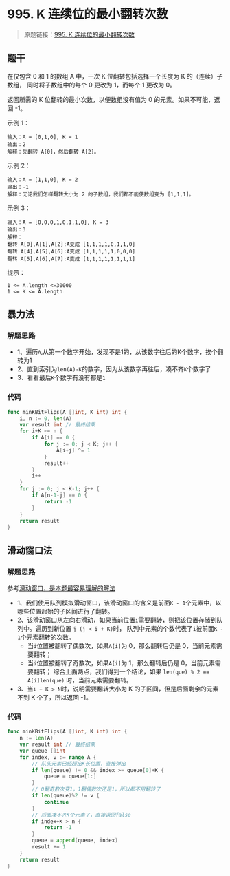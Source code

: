 # 995. K 连续位的最小翻转次数
> 原题链接：[995. K 连续位的最小翻转次数](https://leetcode-cn.com/problems/minimum-number-of-k-consecutive-bit-flips/)
## 题干
在仅包含 0 和 1 的数组 A 中，一次 K 位翻转包括选择一个长度为 K 的（连续）子数组，
同时将子数组中的每个 0 更改为 1，而每个 1 更改为 0。

返回所需的 K 位翻转的最小次数，以便数组没有值为 0 的元素。如果不可能，返回 -1。


示例 1：
```
输入：A = [0,1,0], K = 1
输出：2
解释：先翻转 A[0]，然后翻转 A[2]。
```
示例 2：
```
输入：A = [1,1,0], K = 2
输出：-1
解释：无论我们怎样翻转大小为 2 的子数组，我们都不能使数组变为 [1,1,1]。
```
示例 3：
```
输入：A = [0,0,0,1,0,1,1,0], K = 3
输出：3
解释：
翻转 A[0],A[1],A[2]:A变成 [1,1,1,1,0,1,1,0]
翻转 A[4],A[5],A[6]:A变成 [1,1,1,1,1,0,0,0]
翻转 A[5],A[6],A[7]:A变成 [1,1,1,1,1,1,1,1]
```

提示：
```
1 <= A.length <=30000
1 <= K <= A.length
```
## 暴力法
### 解题思路
+ 1、遍历``A``,从第一个数字开始，发现不是1的，从该数字往后的K个数字，挨个翻转为1
+ 2、直到索引为``len(A)-K``的数字，因为从该数字再往后，凑不齐``K``个数字了
+ 3、看看最后``K``个数字有没有都是``1``
### 代码
```go
func minKBitFlips(A []int, K int) int {
	i, n := 0, len(A)
	var result int // 最终结果
	for i+K <= n {
		if A[i] == 0 {
			for j := 0; j < K; j++ {
				A[i+j] ^= 1
			}
			result++
		}
		i++
	}
	for j := 0; j < K-1; j++ {
		if A[n-1-j] == 0 {
			return -1
		}
	}
	return result
}
```
## 滑动窗口法
### 解题思路
参考[滑动窗口，是本题最容易理解的解法](https://leetcode-cn.com/problems/minimum-number-of-k-consecutive-bit-flips/solution/hua-dong-chuang-kou-shi-ben-ti-zui-rong-z403l/)

+ 1、我们使用队列模拟滑动窗口，该滑动窗口的含义是前面``K - 1``个元素中，以哪些位置起始的子区间进行了翻转。
+ 2、该滑动窗口从左向右滑动，如果当前位置``i``需要翻转，则把该位置存储到队列中。遍历到新位置 ``j (j < i + K)``时，
队列中元素的个数代表了``i``被前面``K - 1``个元素翻转的次数。
    + 当``i``位置被翻转了偶数次，如果``A[i]``为 0，那么翻转后仍是 0，当前元素需要翻转；
    + 当``i``位置被翻转了奇数次，如果``A[i]``为 1，那么翻转后仍是 0，当前元素需要翻转；
综合上面两点，我们得到一个结论，如果 ``len(que) % 2 == A[i]len(que)`` 时，当前元素需要翻转。
+ 3、当``i + K > N``时，说明需要翻转大小为 K 的子区间，但是后面剩余的元素不到 K 个了，所以返回 -1。
### 代码
```go
func minKBitFlips(A []int, K int) int {
	n := len(A)
	var result int // 最终结果
	var queue []int
	for index, v := range A {
		// 队头元素已经超出K长位置，直接弹出
		if len(queue) != 0 && index >= queue[0]+K {
			queue = queue[1:]
		}
		// 0翻奇数次变1，1翻偶数次还是1，所以都不用翻转了
		if len(queue)%2 != v {
			continue
		}
		// 后面凑不齐K个元素了，直接返回false
		if index+K > n {
			return -1
		}
		queue = append(queue, index)
		result += 1
	}
	return result
}
```
